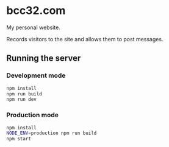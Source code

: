 # bcc32.com

My personal website.

Records visitors to the site and allows them to post messages.

## Running the server

### Development mode

```sh
npm install
npm run build
npm run dev
```

### Production mode

```sh
npm install
NODE_ENV=production npm run build
npm start
```
